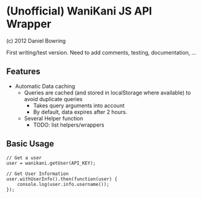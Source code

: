 # (Unofficial) WaniKani JS API Wrapper

(c) 2012 Daniel Bowring

First writing/test version. Need to add comments, testing, documentation, ...

## Features

- Automatic Data caching
    - Queries are cached (and stored in localStorage where available) to
        avoid duplicate queries
        - Takes query arguments into account
        - By default, data expires after 2 hours.
    - Several Helper function
        - TODO: list helpers/wrappers

## Basic Usage

    // Get a user
    user = wanikani.getUser(API_KEY);

    // Get User Information
    user.withUserInfo().then(function(user) {
        console.log(user.info.username());
    });
